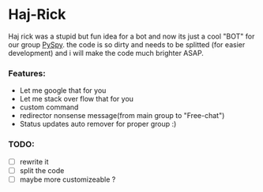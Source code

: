# Haj-Rick

Haj rick was a stupid but fun idea for a bot and now its just a cool "BOT" for our group [PySpy](https://t.me/pyspy).
the code is so dirty and needs to be splitted (for easier development) and i will make the code much brighter ASAP.

### Features:
* Let me google that for you 
* Let me stack over flow that for you
* custom command
* redirector nonsense message(from main group to "Free-chat") 
* Status updates auto remover for proper group :)

### TODO:
- [ ] rewrite it
- [ ] split the code
- [ ] maybe more customizeable ?
